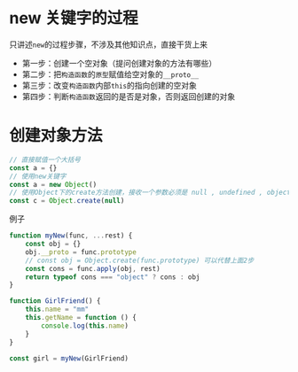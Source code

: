 # new 关键字的过程

只讲述`new`的过程步骤，不涉及其他知识点，直接干货上来

- 第一步：创建一个空对象（提问创建对象的方法有哪些）
- 第二步：把`构造函数`的`原型`赋值给空对象的`__proto__`
- 第三步：改变`构造函数`内部`this`的指向创建的空对象
- 第四步：判断`构造函数`返回的是否是对象，否则返回创建的对象

# 创建对象方法

```javascript
// 直接赋值一个大括号
const a = {}
// 使用new关键字
const a = new Object()
// 使用Object下的create方法创建，接收一个参数必须是 null , undefined , object ， 当时null , undefined时，此时的对象没有原型
const c = Object.create(null)
```

例子

```javascript
function myNew(func, ...rest) {
	const obj = {}
	obj.__proto = func.prototype
	// const obj = Object.create(func.prototype) 可以代替上面2步
	const cons = func.apply(obj, rest)
	return typeof cons === "object" ? cons : obj
}

function GirlFriend() {
	this.name = "mm"
	this.getName = function () {
		console.log(this.name)
	}
}

const girl = myNew(GirlFriend)
```
